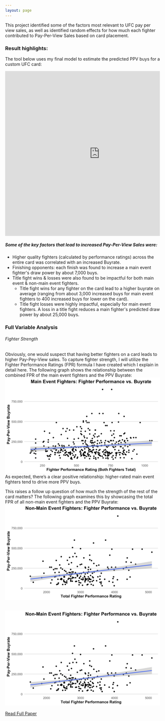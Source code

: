 ```yaml
---
layout: page
---
```

This project identified some of the factors most relevant to UFC pay per view sales, as well as identified random effects for how much each fighter contributed to Pay-Per-View Sales based on card placement. 

### Result highlights:
The tool below uses my final model to estimate the predicted PPV buys for a custom UFC card: &nbsp;<br>

<div style="display: flex; justify-content: center;">
  <div style="width: 614px; height: 536px; overflow: hidden;">
    <iframe 
      src="https://ryanoconnell.shinyapps.io/ppv_app/"
      style="border: none; transform: scale(0.8); transform-origin: top left; width: 768px; height: 670px;">
    </iframe>
  </div>
</div>



##### Some of the key factors that lead to increased Pay-Per-View Sales were:
 - Higher quality fighters (calculated by performance ratings) across the entire card was correlated with an increased Buyrate.
 - Finishing opponents: each finish was found to increase a main event fighter's draw power by about 7,000 buys.
 - Title fight wins & losses were also found to be impactful for both main event & non-main event fighters.
   - Title fight wins for any fighter on the card lead to a higher buyrate on average (ranging from about 3,000 increased buys for main event fighters to 400 increased buys for lower on the card).
   - Title fight losses were highly impactful, especially for main event fighters. A loss in a title fight reduces a main fighter's predicted draw power by about 25,000 buys.
  

### Full Variable Analysis

###### Fighter Strength
Obviously, one would suspect that having better fighters on a card leads to higher Pay-Pey-View sales. To capture fighter strength, I will utilize the Fighter Performance Ratings (FPR) formula I have created which I explain in detail here. The following graph shows the relationship between the combined FPR of the main event fighters and the PPV Buyrate:
![Image](/assets/ufc/main_fpr_buyrate.png)
As expected, there’s a clear positive relationship: higher-rated main event fighters tend to drive more PPV buys.

This raises a follow up question of how much the strength of the rest of the card matters? The following graph examines this by showcasing the total FPR of all non-main event fighters and the PPV Buyrate:
<img src="/assets/ufc/rest_fpr_buyrate.png" alt="Image" width="600"/> &nbsp;<br>
<p style="text-align: center;">
  <img src="/assets/ufc/rest_fpr_buyrate.png" alt="Image" width="600"/>
</p>


[Read Full Paper](https://oconnellryan.github.io/assets/ufc_ppv_modeling.pdf) &nbsp;<br>



